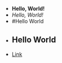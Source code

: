 * **Hello, World!**
* *Hello, World!*
* #Hello World
* ## Hello World
* [Link](https://rupalekarucsd.github.io/cse15l-lab-reports/awards.html)
